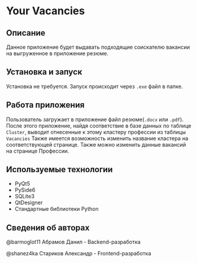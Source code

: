 # Your Vacancies

## Описание
Данное приложение будет выдавать подходящие соискателю вакансии на выгруженное в приложение резюме.

## Установка и запуск
Установка не требуется. Запуск происходит через `.exe` файл в папке.

## Работа приложения
Пользователь загружает в приложение файл резюме(`.docx` или `.pdf`). 
После этого приложение, найдя соответствие в базе данных по таблице `Cluster`, выводит отнесенные к этому кластеру профессии из таблицы `Vacancies`
Также имеется возможность изменить название кластера на соответствующей странице. Также можно изменить данные вакансий на странице Профессии.

## Используемые технологии
 - PyQt5
 - PySide6
 - SQLite3
 - QtDesigner
 - Стандартные библиотеки Python

## Сведения об авторах
@barmoglot11 Абрамов Данил - Backend-разработка

@shanez4ka Стариков Александр - Frontend-разработка
